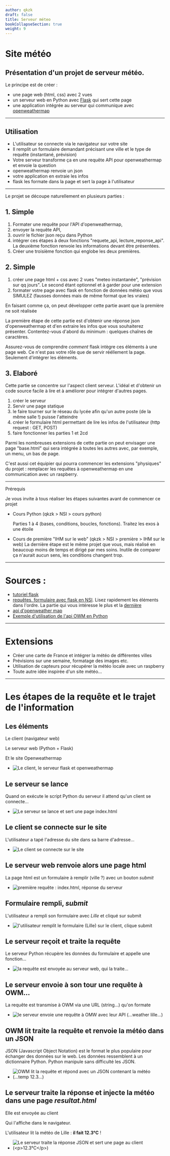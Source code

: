 ```yaml
---
author: qkzk
draft: false
title: Serveur méteo
bookCollapseSection: true
weight: 9
---
```



# Site météo

## Présentation d'un projet de serveur météo.

Le principe est de créer :

* une page web (html, css) avec 2 vues
* un serveur web en Python avec [Flask](https://flask.palletsprojects.com/en/1.1.x/tutorial/) qui sert cette page
* une application intégrée au serveur qui communique avec [openweathermap](https://openweathermap.org/api)


---

## Utilisation

* L'utilisateur se connecte via le navigateur sur votre site
* Il remplit un formulaire demandant précisant une ville et le type de requête (instantané, prévision)
* Votre serveur transforme ça en une requête API pour openweathermap et envoie la question
* openweathermap renvoie un json
* votre application en extraie les infos
* flask les formate dans la page et sert la page à l'utilisateur

---

Le projet se découpe naturellement en plusieurs parties :

## 1. Simple

1. Formater une requête pour l'API d'openweathermap,
2. envoyer la requête API,
3. ouvrir le fichier json reçu dans Python
4. intégrer ces étapes à deux fonctions "requete_api, lecture_reponse_api".
    La deuxième fonction renvoie les informations devant être présentées.
5. Créer une troisième fonction qui englobe les deux premières.


## 2. Simple

1. créer une page html + css avec 2 vues "meteo instantanée", "prévision sur qq jours". Le second étant optionnel et à garder pour une extension
2. formater votre page avec flask en fonction de données météo que vous SIMULEZ (fausses données mais de même format que les vraies)

En faisant comme ça, on peut développer cette partie avant que la première ne soit réalisée

La première étape de cette partie est d'obtenir une réponse json d'openweathermap et d'en extraire les infos que vous
souhaiterez présenter. Contentez-vous d'abord du minimum : quelques chaînes de caractères.

Assurez-vous de comprendre _comment_ flask intègre ces éléments à une page web. Ce n'est pas votre rôle que de servir
rééllement la page. Seulement d'intégrer les éléments.

## 3. Elaboré

Cette partie se concentre sur l'aspect client serveur. L'idéal et d'obtenir un code source facile à
lire et à améliorer pour intégrer d'autres pages.

1. créer le serveur
2. Servir une page statique
3. le faire tourner sur le réseau du lycée afin qu'un autre poste (de la même salle !) puisse l'atteindre
4. créer le formulaire html permettant de lire les infos de l'utilisateur (http request : GET, POST)
5. faire fonctionner les parties 1 et 2cd

Parmi les nombreuses extensions de cette partie on peut envisager une page
"base.html" qui sera intégrée à toutes les autres avec, par exemple, un menu,
un bas de page.

C'est aussi cet équipier qui pourra commencer les extensions "physiques" du
projet : remplacer les requêtes à openweathermap en une communication avec
un raspberry.


---

Prérequis

Je vous invite à tous réaliser les étapes suivantes avant de commencer ce projet

* Cours Python (qkzk > NSI > cours python)

  Parties 1 à 4 (bases, conditions, boucles, fonctions). Traitez les exos à une étoile

* Cours de première "IHM sur le web" (qkzk > NSI > première > IHM sur le web)
    La dernière étape est le même projet que vous, mais réalisé en beaucoup moins de temps et dirigé par mes soins. Inutile de comparer ça n'aurait aucun sens, les conditions changent
    trop.


---

# Sources :

* [tutoriel flask](https://flask.palletsprojects.com/en/1.1.x/tutorial/)
* [requêtes, formulaire avec flask en NSI](http://qkzk.xyz/docs/nsi/cours_premiere/ihm_web/).
    Lisez rapidement les éléments dans l'ordre. La partie qui vous intéresse le plus et la
    [dernière](http://qkzk.xyz/docs/nsi/cours_premiere/ihm_web/flask/)
* [api d'openweather map](https://openweathermap.org/api)
* [Exemple d'utilisation de l'api OWM en Python](https://code-maven.com/openweathermap-api-using-python)

---

# Extensions

* Créer une carte de France et intégrer la météo de différentes villes
* Prévisions sur une semaine, formatage des images etc.
* Utilisation de capteurs pour récupérer la météo locale avec un raspberry
* Toute autre idée inspirée d'un site météo...

---

# Les étapes de la requête et le trajet de l'information


## Les éléments

Le client (navigateur web)

Le serveur web (Python + Flask)

Et le site Openweathermap

* ![Le client, le serveur flask et openweathermap](/uploads/docsnsi/ihm_web/img/meteo_flask/meteo_flask(9).svg)



## Le serveur se lance

Quand on exécute le script Python du serveur il attend qu'un client se connecte...

* ![Le serveur se lance et sert une page *index.html*](/uploads/docsnsi/ihm_web/img/meteo_flask/meteo_flask(8).svg)


## Le client se connecte sur le site

L'utilisateur a tapé l'adresse du site dans sa barre d'adresse...

* ![Le client se connecte sur le site](/uploads/docsnsi/ihm_web/img/meteo_flask/meteo_flask(7).svg)


## Le serveur web renvoie alors une page html

La page html est un formulaire à remplir (ville ?) avec un bouton _submit_

* ![première requête : *index.html*, réponse du serveur](/uploads/docsnsi/ihm_web/img/meteo_flask/meteo_flask(6).svg)


## Formulaire rempli, _submit_

L'utilisateur a rempli son formulaire avec _Lille_ et cliqué sur submit

* ![l'utilisateur remplit le formulaire (_Lille_) sur le client, clique *submit*](/uploads/docsnsi/ihm_web/img/meteo_flask/meteo_flask(4).svg)


## Le serveur reçoit et traite la requête

Le serveur Python récupère les données du formulaire et appelle une fonction...

* ![la requête est envoyée au serveur web, qui la traite...](/uploads/docsnsi/ihm_web/img/meteo_flask/meteo_flask(3).svg)


## Le serveur envoie à son tour une requête à OWM...

La requête est transmise à OWM via une URL (string...) qu'on formate

* ![le serveur envoie une requête à OMW avec leur API (_...weather lille..._)](/uploads/docsnsi/ihm_web/img/meteo_flask/meteo_flask(2).svg)


## OWM lit traite la requête et renvoie la météo dans un JSON

JSON (Javascript Object Notation) est le format le plus populaire pour échanger des données sur le web.
Les données ressemblent à un dictionnaire Python. Python manipule sans difficulté les JSON.

* ![OWM lit la requête et répond avec un JSON contenant la météo (*...temp 12.3...*)](/uploads/docsnsi/ihm_web/img/meteo_flask/meteo_flask(1).svg)


## Le serveur traite la réponse et injecte la météo dans une page _resultat.html_

Elle est envoyée au client

Qui l'affiche dans le navigateur.

L'utilisateur lit la météo de Lille : **il fait 12.3°C** !

* ![Le serveur traite la réponse JSON et sert une page au client (*`<p>12.3°C</p>`*)](/uploads/docsnsi/ihm_web/img/meteo_flask/meteo_flask.svg)
